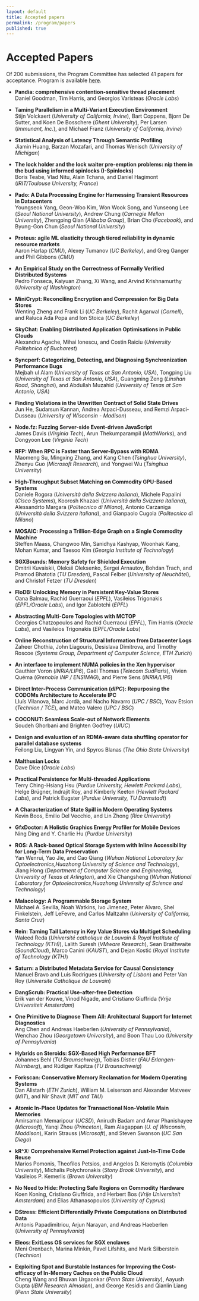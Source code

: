 ```yaml
---
layout: default
title: Accepted papers
permalink: /program/papers
published: true
---
```


# Accepted Papers

Of 200 submissions, the Program Committee has selected 41 papers for acceptance. Program is available [here](http://eurosys2017.org/program/). 


* **Pandia: comprehensive contention-sensitive thread placement**  
Daniel Goodman, Tim Harris, and Georgios Varisteas (*Oracle Labs*)

* **Taming Parallelism in a Multi-Variant Execution Environment**  
Stijn Volckaert (*University of California, Irvine*), Bart Coppens, Bjorn De Sutter, and Koen De Bosschere (*Ghent University*), Per Larsen (*Immunant, Inc.*), and Michael Franz (*University of California, Irvine*)

* **Statistical Analysis of Latency Through Semantic Profiling**  
Jiamin Huang, Barzan Mozafari, and Thomas Wenisch (*University of Michigan*) 

* **The lock holder and the lock waiter pre-emption problems: nip them in the bud using informed spinlocks (I-Spinlocks)**  
 Boris Teabe, Vlad Nitu, Alain Tchana, and Daniel Hagimont (*IRIT/Toulouse University, France*)

* **Pado: A Data Processing Engine for Harnessing Transient Resources in Datacenters**  
 Youngseok Yang, Geon-Woo Kim, Won Wook Song, and Yunseong Lee (*Seoul National University*), Andrew Chung (*Carnegie Mellon University*), Zhengping Qian (*Alibaba Group*), Brian Cho (*Facebook*), and Byung-Gon Chun (*Seoul National University*)

* **Proteus: agile ML elasticity through tiered reliability in dynamic resource markets**  
 Aaron Harlap (*CMU*), Alexey Tumanov (*UC Berkeley*), and Greg Ganger and Phil Gibbons (*CMU*)

* **An Empirical Study on the Correctness of Formally Verified Distributed Systems**  
 Pedro Fonseca, Kaiyuan Zhang, Xi Wang, and Arvind Krishnamurthy (*University of Washington*)

* **MiniCrypt: Reconciling Encryption and Compression for Big Data Stores**  
 Wenting Zheng and Frank Li (*UC Berkeley*), Rachit Agarwal (*Cornell*), and Raluca Ada Popa and Ion Stoica (*UC Berkeley*)

* **SkyChat: Enabling Distributed Application Optimisations in Public Clouds**  
 Alexandru Agache, Mihai Ionescu, and Costin Raiciu (*University Politehnica of Bucharest*)

* **Syncperf: Categorizing, Detecting, and Diagnosing Synchronization Performance Bugs**  
 Mejbah ul Alam (*University of Texas at San Antonio, USA*), Tongping Liu (*University of Texas at San Antonio, USA*), Guangming Zeng (*Linshan Road, Shanghai*), and Abdullah Muzahid (*University of Texas at San Antonio, USA*)

* **Finding Violations in the Unwritten Contract of Solid State Drives**  
 Jun He, Sudarsun Kannan, Andrea Arpaci-Dusseau, and Remzi Arpaci-Dusseau (*University of Wisconsin - Madison*)

* **Node.fz: Fuzzing Server-side Event-driven JavaScript**  
 James Davis (*Virginia Tech*), Arun Thekumparampil (*MathWorks*), and Dongyoon Lee (*Virginia Tech*)

* **RFP: When RPC is Faster than Server-Bypass with RDMA**  
 Maomeng Su, Mingxing Zhang, and Kang Chen (*Tsinghua University*), Zhenyu Guo (*Microsoft Research*), and Yongwei Wu (*Tsinghua University*)

* **High-Throughput Subset Matching on Commodity GPU-Based Systems**  
 Daniele Rogora (*Università della Svizzera italiana*), Michele Papalini (*Cisco Systems*), Koorosh Khazaei (*Università della Svizzera italiana*), Alessandrto Margara (*Politecnico di Milano*), Antonio Carzaniga (*Università della Svizzera italiana*), and Gianpaolo Cugola (*Politecnico di Milano*)

* **MOSAIC: Processing a Trillion-Edge Graph on a Single Commodity Machine**  
 Steffen Maass, Changwoo Min, Sanidhya Kashyap, Woonhak Kang, Mohan Kumar, and Taesoo Kim (*Georgia Institute of Technology*)

* **SGXBounds: Memory Safety for Shielded Execution**  
 Dmitrii Kuvaiskii, Oleksii Oleksenko, Sergei Arnautov, Bohdan Trach, and Pramod Bhatotia (*TU Dresden*), Pascal Felber (*University of Neuchâtel*), and Christof Fetzer (*TU Dresden*)

* **FloDB: Unlocking Memory in Persistent Key-Value Stores**  
 Oana Balmau, Rachid Guerraoui (*EPFL*), Vasileios Trigonakis (*EPFL/Oracle Labs*), and Igor Zablotchi (*EPFL*)

* **Abstracting Multi-Core Topologies with MCTOP**  
 Georgios Chatzopoulos and Rachid Guerraoui (*EPFL*), Tim Harris (*Oracle Labs*), and Vasileios Trigonakis (*EPFL/Oracle Labs*)

* **Online Reconstruction of Structural Information from Datacenter Logs**  
 Zaheer Chothia, John Liagouris, Desislava Dimitrova, and Timothy Roscoe (*Systems Group, Department of Computer Science, ETH Zurich*)

* **An interface to implement NUMA policies in the Xen hypervisor**  
 Gauthier Voron (*INRIA/LIP6*), Gaël Thomas (*Telecom SudParis*), Vivien Quéma (*Grenoble INP / ENSIMAG*), and Pierre Sens (*INRIA/LIP6*)

* **Direct Inter-Process Communication (*dIPC*): Repurposing the CODOMs Architecture to Accelerate IPC**  
 Lluís Vilanova, Marc Jordà, and Nacho Navarro (*UPC / BSC*), Yoav Etsion (*Technion / TCE*), and Mateo Valero (*UPC / BSC*)

* **COCONUT: Seamless Scale-out of Network Elements**  
 Soudeh Ghorbani and Brighten Godfrey (*UIUC*)

* **Design and evaluation of an RDMA-aware data shuffling operator for parallel database systems**  
 Feilong Liu, Lingyan Yin, and Spyros Blanas (*The Ohio State University*)

* **Malthusian Locks**  
 Dave Dice (*Oracle Labs*) 

* **Practical Persistence for Multi-threaded Applications**  
 Terry Ching-Hsiang Hsu (*Purdue University, Hewlett Packard Labs*), Helge Brügner, Indrajit Roy, and Kimberly Keeton (*Hewlett Packard Labs*), and Patrick Eugster (*Purdue University, TU Darmstadt*)

* **A Characterization of State Spill in Modern Operating Systems**  
 Kevin Boos, Emilio Del Vecchio, and Lin Zhong (*Rice University*)

* **GfxDoctor: A Holistic Graphics Energy Profiler for Mobile Devices**  
 Ning Ding and Y. Charlie Hu (*Purdue University*)

* **ROS: A Rack-based Optical Storage System with Inline Accessibility for Long-Term Data Preservation**  
 Yan Wenrui, Yao Jie, and Cao Qiang (*Wuhan National Laboratory for Optoelectronics,Huazhong University of Science and Technology*), JIang Hong (*Department of Computer Science and Engineering, University of Texas at Arlington*), and Xie Changsheng (*Wuhan National Laboratory for Optoelectronics,Huazhong University of Science and Technology*)

* **Malacology: A Programmable Storage System**  
 Michael A. Sevilla, Noah Watkins, Ivo Jimenez, Peter Alvaro, Shel Finkelstein, Jeff LeFevre, and Carlos Maltzahn (*University of California, Santa Cruz*)

* **Rein: Taming Tail Latency in Key Value Stores via Multiget Scheduling**  
 Waleed Reda (*Université catholique de Louvain & Royal Institute of Technology (KTH)*), Lalith Suresh (*VMware Research*), Sean Braithwaite (*SoundCloud*), Marco Canini (*KAUST*), and Dejan Kostić (*Royal Institute of Technology (KTH)*)

* **Saturn: a Distributed Metadata Service for Causal Consistency**  
 Manuel Bravo and Luis Rodrigues (*University of Lisbon*) and Peter Van Roy (*Universite Catholique de Louvain*)

* **DangScrub: Practical Use-after-free Detection**  
 Erik van der Kouwe, Vinod Nigade, and Cristiano Giuffrida (*Vrije Universiteit Amsterdam*)

* **One Primitive to Diagnose Them All: Architectural Support for Internet Diagnostics**  
 Ang Chen and Andreas Haeberlen (*University of Pennsylvania*), Wenchao Zhou (*Georgetown University*), and Boon Thau Loo (*University of Pennsylvania*)

* **Hybrids on Steroids: SGX-Based High Performance BFT**  
 Johannes Behl (*TU Braunschweig*), Tobias Distler (*FAU Erlangen-Nürnberg*), and Rüdiger Kapitza (*TU Braunschweig*)

* **Forkscan: Conservative Memory Reclamation for Modern Operating Systems**  
 Dan Alistarh (*ETH Zurich*), William M. Leiserson and Alexander Matveev (*MIT*), and Nir Shavit (*MIT and TAU*)

* **Atomic In-Place Updates for Transactional Non-Volatile Main Memories**  
 Amirsaman Memaripour (*UCSD*), Anirudh Badam and Amar Phanishayee (*Microsoft*), Yanqi Zhou (*Princeton*), Ram Alagappan (*U. of Wisconsin, Maddison*), Karin Strauss (*Microsoft*), and Steven Swanson (*UC San Diego*)

* **kR^X: Comprehensive Kernel Protection against Just-In-Time Code Reuse**  
 Marios Pomonis, Theofilos Petsios, and Angelos D. Keromytis (*Columbia University*), Michalis Polychronakis (*Stony Brook University*), and Vasileios P. Kemerlis (*Brown University*)

* **No Need to Hide: Protecting Safe Regions on Commodity Hardware**  
 Koen Koning, Cristiano Giuffrida, and Herbert Bos (*Vrije Universiteit Amsterdam*) and Elias Athanasopoulos (*University of Cyprus*)

* **DStress: Efficient Differentially Private Computations on Distributed Data**  
 Antonis Papadimitriou, Arjun Narayan, and Andreas Haeberlen (*University of Pennsylvania*)

* **Eleos: ExitLess OS services for SGX enclaves**  
 Meni Orenbach, Marina Minkin, Pavel Lifshits, and Mark Silberstein (*Technion*)

* **Exploiting Spot and Burstable Instances for Improving the Cost-efficacy of In-Memory Caches on the Public Cloud**  
 Cheng Wang and Bhuvan Urgaonkar (*Penn State University*), Aayush Gupta (*IBM Research Almaden*), and George Kesidis and Qianlin Liang (*Penn State University*)

